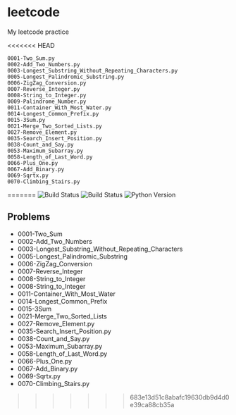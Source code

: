 # leetcode
My leetcode practice

<<<<<<< HEAD
```
0001-Two_Sum.py
0002-Add_Two_Numbers.py
0003-Longest_Substring_Without_Repeating_Characters.py
0005-Longest_Palindromic_Substring.py
0006-ZigZag_Conversion.py
0007-Reverse_Integer.py
0008-String_to_Integer.py
0009-Palindrome_Number.py
0011-Container_With_Most_Water.py
0014-Longest_Common_Prefix.py
0015-3Sum.py
0021-Merge_Two_Sorted_Lists.py
0027-Remove_Element.py
0035-Search_Insert_Position.py
0038-Count_and_Say.py
0053-Maximum_Subarray.py
0058-Length_of_Last_Word.py
0066-Plus_One.py
0067-Add_Binary.py
0069-Sqrtx.py
0070-Climbing_Stairs.py
``` 
=======
![Build Status](https://github.com/jhaowunhuang/leetcode/workflows/KotlinApp/badge.svg)
![Build Status](https://github.com/jhaowunhuang/leetcode/workflows/PythonApp/badge.svg)
![Python Version](https://img.shields.io/badge/Python-3.5%20%2F%203.6%20%2F%203.7%20%2F%203.8-yellowgreen)

## Problems

* 0001-Two_Sum
* 0002-Add_Two_Numbers
* 0003-Longest_Substring_Without_Repeating_Characters
* 0005-Longest_Palindromic_Substring
* 0006-ZigZag_Conversion
* 0007-Reverse_Integer
* 0008-String_to_Integer
* 0008-String_to_Integer
* 0011-Container_With_Most_Water
* 0014-Longest_Common_Prefix
* 0015-3Sum
* 0021-Merge_Two_Sorted_Lists
* 0027-Remove_Element.py
* 0035-Search_Insert_Position.py
* 0038-Count_and_Say.py
* 0053-Maximum_Subarray.py
* 0058-Length_of_Last_Word.py
* 0066-Plus_One.py
* 0067-Add_Binary.py
* 0069-Sqrtx.py
* 0070-Climbing_Stairs.py
>>>>>>> 683e13d51c8abafc19630db9d4d0e39ca88cb35a
